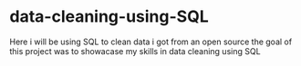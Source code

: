 # data-cleaning-using-SQL
Here i will be  using SQL to clean data i got  from an open source
the goal of this project was to showacase my skills in data cleaning using SQL
